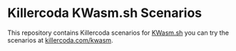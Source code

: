# Killercoda KWasm.sh Scenarios

This repository contains Killercoda scenarios for [KWasm.sh](https://kwasm.sh) you can try the scenarios at [killercoda.com/kwasm](https://killercoda.com/kwasm).

